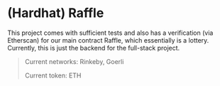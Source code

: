 # (Hardhat) Raffle

This project comes with sufficient tests and also has a verification (via Etherscan) for our main contract Raffle, which essentially is a lottery.
Currently, this is just the backend for the full-stack project. 

>Current networks: Rinkeby, Goerli
>
>Current token: ETH
